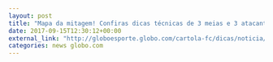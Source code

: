 ```yaml
---
layout: post
title: "Mapa da mitagem! Confiras dicas técnicas de 3 meias e 3 atacantes pra rodada #24"
date: 2017-09-15T12:30:12+00:00
external_link: "http://globoesporte.globo.com/cartola-fc/dicas/noticia/mapa-da-mitagem-confiras-dicas-tecnicas-de-3-meias-e-3-atacantes-pra-rodada-24.ghtml"
categories: news globo.com
---
```

